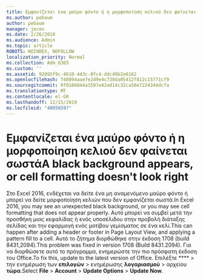 ```yaml
---
title: Εμφανίζεται ένα μαύρο φόντο ή η μορφοποίηση κελιού δεν φαίνεται σωστά
ms.author: pebaum
author: pebaum
manager: jecon
ms.date: 2/26/2018
ms.audience: Admin
ms.topic: article
ROBOTS: NOINDEX, NOFOLLOW
localization_priority: Normal
ms.collection: Adm_O365
ms.custom: ''
ms.assetid: 92095f9c-4610-443c-8fc4-ddc49b2e6162
ms.openlocfilehash: f48094aae7e2d9e4c738da05412f812c15771cf9
ms.sourcegitcommit: 0f0186044a3597e42ad14c32ca58e7224344dcfa
ms.translationtype: MT
ms.contentlocale: el-GR
ms.lasthandoff: 12/15/2019
ms.locfileid: "40050597"
---
```

# <a name="a-black-background-appears-or-cell-formatting-doesnt-look-right"></a><span data-ttu-id="80b0d-102">Εμφανίζεται ένα μαύρο φόντο ή η μορφοποίηση κελιού δεν φαίνεται σωστά</span><span class="sxs-lookup"><span data-stu-id="80b0d-102">A black background appears, or cell formatting doesn't look right</span></span>

<span data-ttu-id="80b0d-103">Στο Excel 2016, ενδέχεται να δείτε ένα μη αναμενόμενο μαύρο φόντο ή μπορεί να δείτε μορφοποίηση κελιών που δεν εμφανίζεται σωστά.</span><span class="sxs-lookup"><span data-stu-id="80b0d-103">In Excel 2016, you may see an unexpected black background, or you may see cell formatting that does not appear properly.</span></span> <span data-ttu-id="80b0d-104">Αυτό μπορεί να συμβεί μετά την προσθήκη μιας κεφαλίδας ή ενός υποσέλιδου στην προβολή διάταξης σελίδας και την εφαρμογή ενός μοτίβου γεμίσματος σε ένα κελί.</span><span class="sxs-lookup"><span data-stu-id="80b0d-104">This can happen after adding a header or footer in Page Layout View, and applying a pattern fill to a cell.</span></span> <span data-ttu-id="80b0d-105">Αυτό το ζήτημα διορθώθηκε στην έκδοση 1708 (build 8431,2094).</span><span class="sxs-lookup"><span data-stu-id="80b0d-105">This problem was fixed in version 1708 (Build 8431.2094).</span></span> <span data-ttu-id="80b0d-106">Για να διορθώσετε αυτό το πρόγραμμα, ενημερώστε την πιο πρόσφατη έκδοση του Office.</span><span class="sxs-lookup"><span data-stu-id="80b0d-106">To fix this, update to the latest version of Office.</span></span> <span data-ttu-id="80b0d-107">Επιλέξτε \*\*\*\* \> την ενημέρωση των **επιλογών** \> ενημέρωσης **λογαριασμού** \> αρχείου **τώρα**.</span><span class="sxs-lookup"><span data-stu-id="80b0d-107">Select **File** \> **Account** \> **Update Options** \> **Update Now**.</span></span>
  

